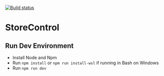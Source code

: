 [![Build status](https://ci.appveyor.com/api/projects/status/xk48wck19qpu6ta1?svg=true)](https://ci.appveyor.com/project/dougmaitelli/storecontrol)

# StoreControl

## Run Dev Environment
- Install Node and Npm
- Run `npm install` or `npm run install-wsl` if running in Bash on Windows
- Run `npm run dev`
